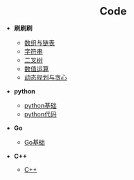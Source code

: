 **<center><font size=5>Code</font></center>**

* **刷刷刷**
  * [数组与链表](/Code/刷刷刷/数组与链表.md)
  * [字符串](/Code/刷刷刷/字符串.md)
  * [二叉树](/Code/刷刷刷/二叉树.md)
  * [数值运算](/Code/刷刷刷/数值运算.md)
  * [动态规划与贪心](/Code/刷刷刷/动态规划与贪心.md)

* **python**
  * [python基础](/Code/python/python基础.md)
  * [python代码](/Code/python/python代码.md)

* **Go**
  * [Go基础](/Code/Go/Go基础.md)

* **C++**
  * [C++](/Code/C++/C++基础.md)